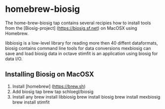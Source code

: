# homebrew-biosig

The home-brew-biosig tap contains several recipies how to install tools from the [Biosig-project] (https://biosig.sf.net) on MacOSX using Homebrew.

  libbiosig is a low-level library  for reading more then 40 diffent dataformats,
  biosig contains command line tools for data conversions
  mexbiosig can save and load biosig data in octave
  stimfit is an application using biosig for data I/O. 


## Installing Biosig on MacOSX

1. Install [homebrew] (https://brew.sh) 
2. Add biosig tap
   brew tap schloegl/biosig
3. Install any 
 brew install libbiosig
 brew install biosig
 brew install mexbiosig
 brew install stimfit


